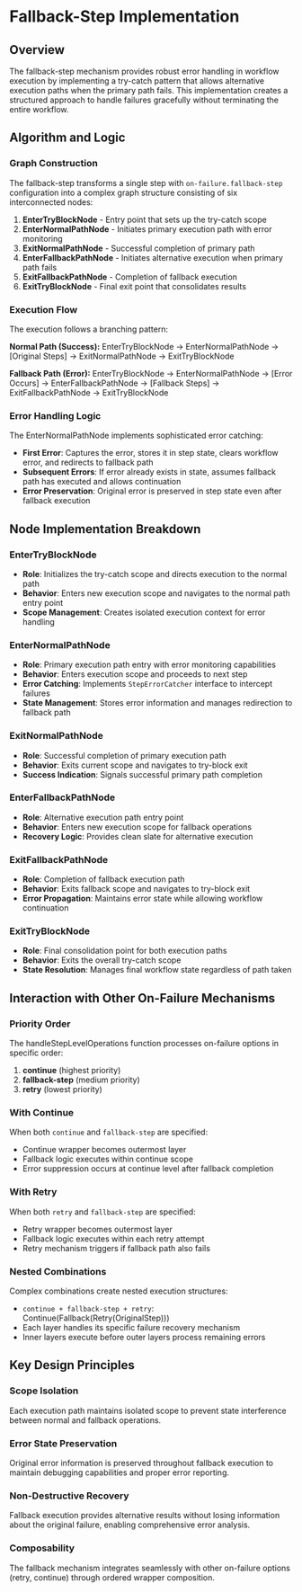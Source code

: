# Fallback-Step Implementation

## Overview

The fallback-step mechanism provides robust error handling in workflow execution by implementing a try-catch pattern that allows alternative execution paths when the primary path fails. This implementation creates a structured approach to handle failures gracefully without terminating the entire workflow.

## Algorithm and Logic

### Graph Construction

The fallback-step transforms a single step with `on-failure.fallback-step` configuration into a complex graph structure consisting of six interconnected nodes:

1. **EnterTryBlockNode** - Entry point that sets up the try-catch scope
2. **EnterNormalPathNode** - Initiates primary execution path with error monitoring
3. **ExitNormalPathNode** - Successful completion of primary path
4. **EnterFallbackPathNode** - Initiates alternative execution when primary path fails
5. **ExitFallbackPathNode** - Completion of fallback execution
6. **ExitTryBlockNode** - Final exit point that consolidates results

### Execution Flow

The execution follows a branching pattern:

**Normal Path (Success):**
EnterTryBlockNode → EnterNormalPathNode → [Original Steps] → ExitNormalPathNode → ExitTryBlockNode

**Fallback Path (Error):**
EnterTryBlockNode → EnterNormalPathNode → [Error Occurs] → EnterFallbackPathNode → [Fallback Steps] → ExitFallbackPathNode → ExitTryBlockNode

### Error Handling Logic

The EnterNormalPathNode implements sophisticated error catching:

- **First Error**: Captures the error, stores it in step state, clears workflow error, and redirects to fallback path
- **Subsequent Errors**: If error already exists in state, assumes fallback path has executed and allows continuation
- **Error Preservation**: Original error is preserved in step state even after fallback execution

## Node Implementation Breakdown

### EnterTryBlockNode
- **Role**: Initializes the try-catch scope and directs execution to the normal path
- **Behavior**: Enters new execution scope and navigates to the normal path entry point
- **Scope Management**: Creates isolated execution context for error handling

### EnterNormalPathNode  
- **Role**: Primary execution path entry with error monitoring capabilities
- **Behavior**: Enters execution scope and proceeds to next step
- **Error Catching**: Implements `StepErrorCatcher` interface to intercept failures
- **State Management**: Stores error information and manages redirection to fallback path

### ExitNormalPathNode
- **Role**: Successful completion of primary execution path
- **Behavior**: Exits current scope and navigates to try-block exit
- **Success Indication**: Signals successful primary path completion

### EnterFallbackPathNode
- **Role**: Alternative execution path entry point
- **Behavior**: Enters new execution scope for fallback operations
- **Recovery Logic**: Provides clean slate for alternative execution

### ExitFallbackPathNode
- **Role**: Completion of fallback execution path
- **Behavior**: Exits fallback scope and navigates to try-block exit
- **Error Propagation**: Maintains error state while allowing workflow continuation

### ExitTryBlockNode
- **Role**: Final consolidation point for both execution paths
- **Behavior**: Exits the overall try-catch scope
- **State Resolution**: Manages final workflow state regardless of path taken

## Interaction with Other On-Failure Mechanisms

### Priority Order
The handleStepLevelOperations function processes on-failure options in specific order:
1. **continue** (highest priority)
2. **fallback-step** (medium priority)  
3. **retry** (lowest priority)

### With Continue
When both `continue` and `fallback-step` are specified:
- Continue wrapper becomes outermost layer
- Fallback logic executes within continue scope
- Error suppression occurs at continue level after fallback completion

### With Retry
When both `retry` and `fallback-step` are specified:
- Retry wrapper becomes outermost layer
- Fallback logic executes within each retry attempt
- Retry mechanism triggers if fallback path also fails

### Nested Combinations
Complex combinations create nested execution structures:
- `continue + fallback-step + retry`: Continue(Fallback(Retry(OriginalStep)))
- Each layer handles its specific failure recovery mechanism
- Inner layers execute before outer layers process remaining errors

## Key Design Principles

### Scope Isolation
Each execution path maintains isolated scope to prevent state interference between normal and fallback operations.

### Error State Preservation
Original error information is preserved throughout fallback execution to maintain debugging capabilities and proper error reporting.

### Non-Destructive Recovery
Fallback execution provides alternative results without losing information about the original failure, enabling comprehensive error analysis.

### Composability
The fallback mechanism integrates seamlessly with other on-failure options (retry, continue) through ordered wrapper composition.
